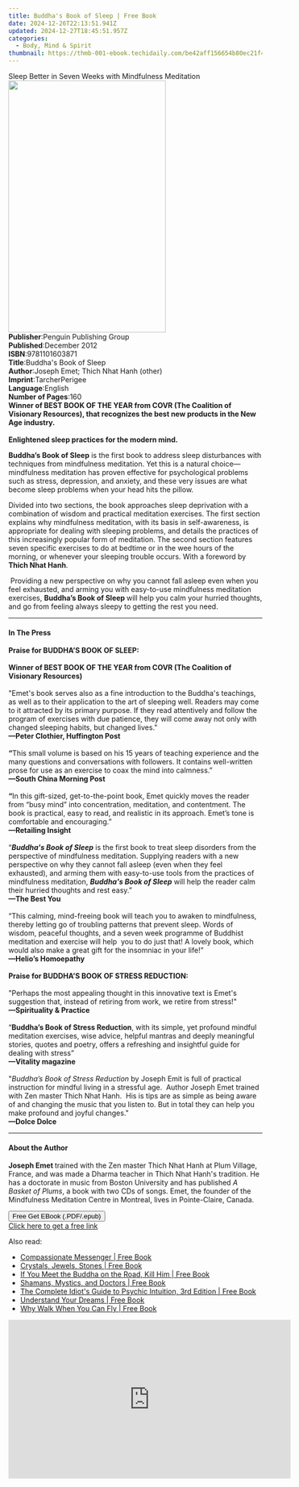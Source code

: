```yaml
---
title: Buddha's Book of Sleep | Free Book
date: 2024-12-26T22:13:51.941Z
updated: 2024-12-27T18:45:51.957Z
categories:
  - Body, Mind & Spirit
thumbnail: https://thmb-001-ebook.techidaily.com/be42aff156654b80ec21f41dde49ff6313895fe2ddda778bd0a90abba47ec0a6.jpg
---
```

<main id="book-container">
  <div class="flex flex-col">
    <div class="book-brief flex-1 py-6 px-4 sm:p-6 md:py-10 md:px-8">
      <!-- brief-->
      <div class="book-brief-main">
        Sleep Better in Seven Weeks with Mindfulness Meditation
      </div>
    </div>
    <div
      class="book-meta-info flex-1 grid gap-4 col-start-1 col-end-3 row-start-1 sm:mb-6 sm:grid-cols-4 lg:gap-6 lg:col-start-2 lg:row-end-6 lg:row-span-6 lg:mb-0"
    >
      <div
        class="book-meta-info-left place-content-center mt-4 p-4 text-sm leading-6 col-start-2 col-span-2 dark:text-slate-400"
      >
        <img
          class="w-full h-500 object-cover rounded-lg sm:h-255 sm:col-span-2 lg:col-span-full"
          src="https://img-001-ebook.techidaily.com/7d0648bc7ffd3ebb8160a0fb6fb79c1bffb1e7d861cd26d3cac8391055cccdaf.jpg"
          alt=""
          width="312"
          height="500"
        />
      </div>
      <div
        class="book-meta-info-right mt-2 col-start-1 row-start-2 col-span-3 self-center"
      >
        <!-- meta data  -->
        <div class="flex flex-col px-4 md:px-8">
          <div class="flex-1">
            <strong>Publisher</strong>:<span class="px-2"
              >Penguin Publishing Group</span
            >
          </div>
          <div class="flex-1">
            <strong>Published</strong>:<span class="px-2">December 2012</span>
          </div>
          <div class="flex-1">
            <strong>ISBN</strong>:<span class="px-2">9781101603871</span>
          </div>
          <div class="flex-1">
            <strong>Title</strong>:<span class="px-2"
              >Buddha&#39;s Book of Sleep</span
            >
          </div>
          <div class="flex-1">
            <strong>Author</strong>:<span class="px-2"
              >Joseph Emet; Thich Nhat Hanh (other)</span
            >
          </div>
          <div class="flex-1">
            <strong>Imprint</strong>:<span class="px-2">TarcherPerigee</span>
          </div>
          <div class="flex-1">
            <strong>Language</strong>:<span class="px-2">English</span>
          </div>
          <div class="flex-1">
            <strong>Number of Pages</strong>:<span class="px-2">160</span>
          </div>
        </div>
      </div>
    </div>
    <div class="book-description flex-1 py-6 px-4 sm:p-6 md:py-10 md:px-8">
      <div class="book-description-main">
        <div accordion-content="" id="description">
          <b
            >Winner of BEST BOOK OF THE YEAR from COVR (The Coalition of
            Visionary Resources), that recognizes the best new products in the
            New Age industry.</b
          ><br /><br /><b>Enlightened sleep practices for the modern mind.</b>
          <p>
            <b>Buddha’s Book of Sleep</b> is the first book to address sleep
            disturbances with techniques from mindfulness meditation. Yet this
            is a natural choice—mindfulness meditation has proven effective for
            psychological problems such as stress, depression, and anxiety, and
            these very issues are what become sleep problems when your head hits
            the pillow.
          </p>
          <p>
            Divided into two sections, the book approaches sleep deprivation
            with a combination of wisdom and practical meditation exercises. The
            first section explains why mindfulness meditation, with its basis in
            self-awareness, is appropriate for dealing with sleeping problems,
            and details the practices of this increasingly popular form of
            meditation. The second section features seven specific exercises to
            do at bedtime or in the wee hours of the morning, or whenever your
            sleeping trouble occurs. With a foreword by <b>Thich Nhat Hanh</b>.
          </p>
          <p>
            &nbsp;Providing a new perspective on why you cannot fall asleep even
            when you feel exhausted, and arming you with easy-to-use mindfulness
            meditation exercises, <b>Buddha’s Book of Sleep </b>will help you
            calm your hurried thoughts, and go from feeling always sleepy to
            getting the rest you need.
          </p>
        </div>
        <div class="accordion-fader"></div>
      </div>
    </div>
    <div class="book-excerpts flex-1 py-6 px-4 sm:p-6 md:py-10 md:px-8">
      <!-- excerpts-->
      <div class="book-excerpts-main">
        <hr />
        <h4 class="placeholder placeholder-heading">
          <span>In The Press</span>
        </h4>
        <p>
          <b>Praise for BUDDHA’S BOOK OF SLEEP:</b><br />&nbsp;<br /><b
            >Winner of BEST BOOK OF THE YEAR from COVR (The Coalition of
            Visionary Resources)</b
          ><br />&nbsp;<br />"Emet's book serves also as a fine introduction to
          the Buddha's teachings, as well as to their application to the art of
          sleeping well. Readers may come to it attracted by its primary
          purpose. If they read attentively and follow the program of exercises
          with due patience, they will come away not only with changed sleeping
          habits, but changed lives."<br /><b
            >—Peter Clothier, Huffington Post</b
          ><br />&nbsp;<br /><b>“</b>This small volume is based on his 15 years
          of teaching experience and the many questions and conversations with
          followers. It contains well-written prose for use as an exercise to
          coax the mind into calmness.”<br /><b>—South China Morning Post</b
          ><br />&nbsp;<br /><b>“</b>In this gift-sized, get-to-the-point book,
          Emet quickly moves the reader from “busy mind” into concentration,
          meditation, and contentment. The book is practical, easy to read, and
          realistic in its approach. Emet’s tone is comfortable and
          encouraging.”<br /><b>—Retailing Insight</b><br />&nbsp;<br />“<i
            ><b>Buddha's Book of Sleep</b></i
          >&nbsp;is the first book to treat sleep disorders from the perspective
          of mindfulness meditation. Supplying readers with a new perspective on
          why they cannot fall asleep (even when they feel exhausted), and
          arming them with easy-to-use tools from the practices of mindfulness
          meditation,&nbsp;<i><b>Buddha's Book of Sleep</b></i
          >&nbsp;will help the reader calm their hurried thoughts and rest
          easy.”<br /><b>—The Best You</b><br />&nbsp;<br />“This calming,
          mind-freeing book will teach you to awaken to mindfulness, thereby
          letting go of troubling patterns that prevent sleep. Words of wisdom,
          peaceful thoughts, and a seven week programme of Buddhist meditation
          and exercise will help&nbsp; you to do just that! A lovely book, which
          would also make a great gift for the insomniac in your life!”<br /><b
            >—Helio’s Homoepathy</b
          ><br />&nbsp;<br /><b>Praise for BUDDHA’S BOOK OF STRESS REDUCTION:</b
          ><br />&nbsp;<br />"Perhaps the most appealing thought in this
          innovative text is Emet's suggestion that, instead of retiring from
          work, we retire from stress!"<br /><b>—Spirituality &amp; Practice</b
          ><br />&nbsp;<br />“<b>Buddha’s Book of Stress Reduction</b>, with its
          simple, yet profound mindful meditation exercises, wise advice,
          helpful mantras and deeply meaningful stories, quotes and poetry,
          offers a refreshing and insightful guide for dealing with stress”<br /><b
            >—Vitality magazine</b
          ><br />&nbsp;<br />"<i>Buddha’s Book of Stress Reduction</i> by Joseph
          Emit is full of practical instruction for mindful living in a
          stressful age.&nbsp; Author Joseph Emet trained with Zen master Thich
          Nhat Hanh.&nbsp; His is tips are as simple as being aware of and
          changing the music that you listen to. But in total they can help you
          make profound and joyful changes."<br /><b>—Dolce Dolce</b><br />
        </p>
      </div>
    </div>
    <div class="book-about-author flex-1 py-6 px-4 sm:p-6 md:py-10 md:px-8">
      <!-- about author-->
      <div class="book-main-author-main">
        <hr />
        <h4 class="placeholder placeholder-heading">
          <span>About the Author</span>
        </h4>
        <p>
          <b>Joseph Emet </b>trained with the Zen master Thich Nhat Hanh at Plum
          Village, France, and was made a Dharma teacher in Thich Nhat Hanh's
          tradition. He has a doctorate in music from Boston&nbsp;University and
          has published <i>A Basket of Plums</i>, a book with two CDs of songs.
          Emet, the founder of the Mindfulness Meditation&nbsp;Centre in
          Montreal, lives in Pointe-Claire, Canada.
        </p>
      </div>
    </div>
    <div class="book-free-get flex-1 py-6 px-4 sm:p-6 md:py-10 md:px-8">
      <button
        id="btn-free-get"
        class="bg-blue-500 hover:bg-blue-700 text-white font-bold py-2 px-4 rounded"
      >
        Free Get EBook (.PDF/.epub)
      </button>
      <div id="countdown-display" class="px-2 text-lg mt-2"></div>
      <a
        id="free-link"
        class="hidden bg-blue-500 hover:bg-blue-700 text-white font-bold py-2 px-4 rounded"
        href="https://www.ebooks.com/en-us/book/976813/buddha-s-book-of-sleep/joseph-emet/"
        target="_blank"
        >Click here to get a free link</a
      >
    </div>
    <script>
      let countdownTime = 0;
      let countdownInterval = null;
      document
        .getElementById('btn-free-get')
        .addEventListener('click', startCountdown);
      function startCountdown() {
        countdownTime = new Date().getTime() + 60000 * 3;
        countdownInterval = setInterval(updateCountdown, 1000);
        document.getElementById('btn-free-get').disabled = true;
        document
          .getElementById('btn-free-get')
          .classList.add('bg-gray-500', 'cursor-not-allowed');
      }
      function updateCountdown() {
        let currentTime = new Date().getTime();
        let timeLeft = countdownTime - currentTime;
        let secondsLeft = Math.floor(timeLeft / 1000);
        document.getElementById('countdown-display').innerHTML =
          `Remaining time: ${secondsLeft} seconds.`;
        if (secondsLeft <= 0) {
          clearInterval(countdownInterval);
          document.getElementById('btn-free-get').classList.add('hidden');
          document.getElementById('free-link').classList.remove('hidden');
          document.getElementById('countdown-display').innerHTML = '';
        }
      }
    </script>
  </div>
</main>

<ins class="adsbygoogle"
      style="display:block"
      data-ad-client="ca-pub-7571918770474297"
      data-ad-slot="8358498916"
      data-ad-format="auto"
      data-full-width-responsive="true"></ins>
    

<span class="atpl-alsoreadstyle">Also read:</span>
<div><ul>
<li><a href="https://novels-ebooks.techidaily.com/1180432-9781459721500-compassionate-messenger/"><u>Compassionate Messenger | Free Book</u></a></li>
<li><a href="https://novels-ebooks.techidaily.com/1182832-9780892545773-crystals-jewels-stones/"><u>Crystals, Jewels, Stones | Free Book</u></a></li>
<li><a href="https://novels-ebooks.techidaily.com/1181511-9780804150965-if-you-meet-the-buddha-on-the-road-kill-him/"><u>If You Meet the Buddha on the Road, Kill Him | Free Book</u></a></li>
<li><a href="https://novels-ebooks.techidaily.com/1176061-9780307831798-shamans-mystics-and-doctors/"><u>Shamans, Mystics, and Doctors | Free Book</u></a></li>
<li><a href="https://novels-ebooks.techidaily.com/1180513-9781615644285-the-complete-idiots-guide-to-psychic-intuition-3rd-edition/"><u>The Complete Idiot's Guide to Psychic Intuition, 3rd Edition | Free Book</u></a></li>
<li><a href="https://novels-ebooks.techidaily.com/1173180-9781932073393-understand-your-dreams/"><u>Understand Your Dreams | Free Book</u></a></li>
<li><a href="https://novels-ebooks.techidaily.com/1173188-9781577318217-why-walk-when-you-can-fly/"><u>Why Walk When You Can Fly | Free Book</u></a></li>
</ul></div>

<!-- affiliate ads begin -->
<iframe width="560" height="315" src="https://www.youtube.com/embed/fo4lNZ84x9Q?si=WdcYPZp-9VJnZEnC" title="YouTube video player" frameborder="0" allow="accelerometer; autoplay; clipboard-write; encrypted-media; gyroscope; picture-in-picture; web-share" referrerpolicy="strict-origin-when-cross-origin" allowfullscreen></iframe>
<!-- affiliate ads end -->

